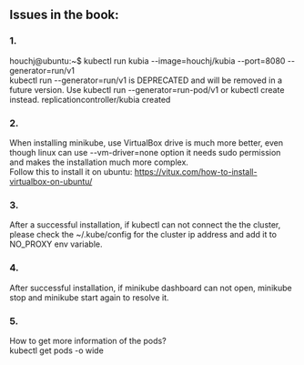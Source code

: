 ## Issues in the book:

### 1. 
houchj@ubuntu:~$ kubectl run kubia --image=houchj/kubia --port=8080 --generator=run/v1 <br>
kubectl run --generator=run/v1 is DEPRECATED and will be removed in a future version. Use kubectl run --generator=run-pod/v1 or kubectl create instead.
replicationcontroller/kubia created

### 2.
When installing minikube, use VirtualBox drive is much more better, even though linux can use --vm-driver=none option it needs sudo permission and makes the installation much more complex.<br>
Follow this to install it on ubuntu: https://vitux.com/how-to-install-virtualbox-on-ubuntu/

### 3.
After a successful installation, if kubectl can not connect the the cluster, please check the ~/.kube/config for the cluster ip address and add it to NO_PROXY env variable.


### 4.
After successful installation, if minikube dashboard can not open, minikube stop and minikube start again to resolve it.

### 5.
How to get more information of the pods? <br>
kubectl get pods -o wide

 